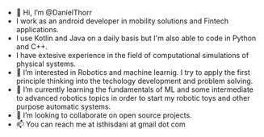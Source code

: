 - 👋 Hi, I’m @DanielThorr
- I work as an android developer in mobility solutions and Fintech applications. 
- I use Kotlin and Java on a daily basis but I'm also able to code in Python and C++.
- I have extesive experience in the field of computational simulations of physical systems.
- 👀 I’m interested in Robotics and machine learnig. I try to apply the first principle thinking into the techology development 
     and problem solving.
- 🌱 I’m currently learning the fundamentals of ML and some intermediate to advanced robotics topics in order to start 
     my robotic toys and other purpose automatic systems.
- 💞️ I’m looking to collaborate on open source projects.
- 📫 You can reach me at isthisdani at gmail dot com

